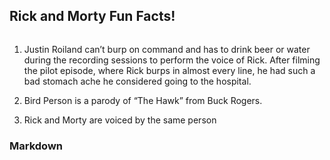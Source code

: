 
## Rick and Morty Fun Facts!

<p align="center">

<img src= "https://www.rpnation.com/proxy.php?image=http%3A%2F%2Fvignette2.wikia.nocookie.net%2Frickandmorty%2Fimages%2F1%2F1e%2FRick_and_morty_icon.png%2Frevision%2Flatest%3Fcb%3D20150805041642&hash=1eee72e522914502169a323fddf50cbd" alt="">

</p>

1. Justin Roiland can’t burp on command and has to drink beer or water during the recording sessions to perform the voice of Rick. After filming the pilot episode, where Rick burps in almost every line, he had such a bad stomach ache he considered going to the hospital.

2. Bird Person is a parody of “The Hawk” from Buck Rogers.

3. Rick and Morty are voiced by the same person 

### Markdown




